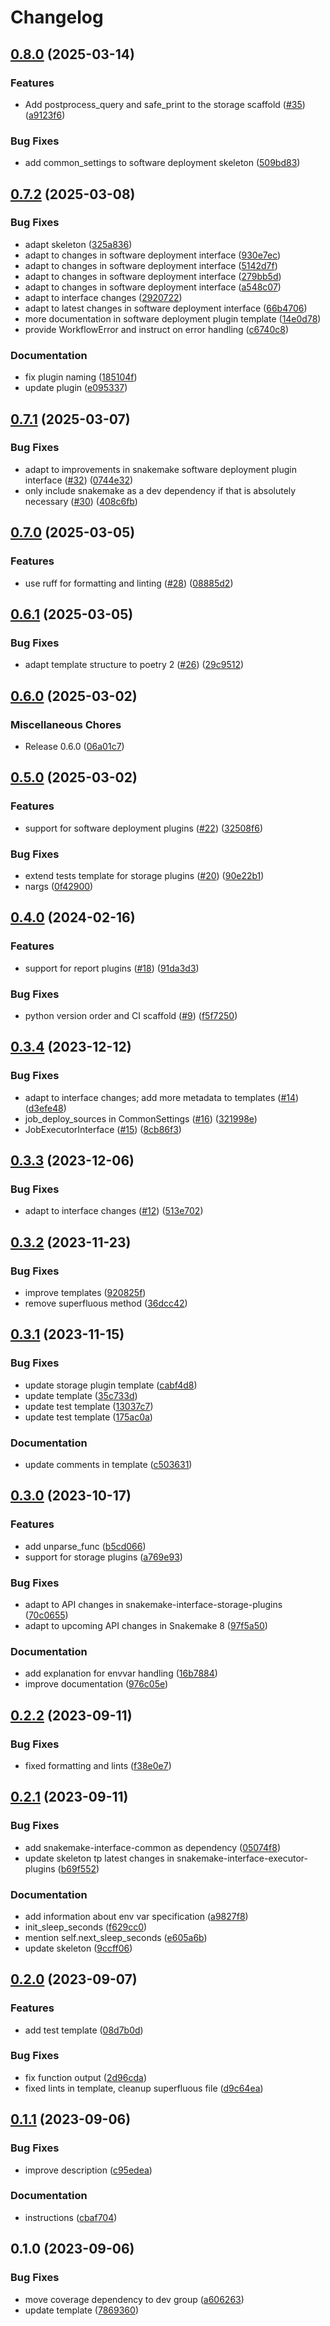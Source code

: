# Changelog

## [0.8.0](https://github.com/snakemake/poetry-snakemake-plugin/compare/v0.7.2...v0.8.0) (2025-03-14)


### Features

* Add postprocess_query and safe_print to the storage scaffold ([#35](https://github.com/snakemake/poetry-snakemake-plugin/issues/35)) ([a9123f6](https://github.com/snakemake/poetry-snakemake-plugin/commit/a9123f6580941e1a5c2a4f9a60644fcd3898c75f))


### Bug Fixes

* add common_settings to software deployment skeleton ([509bd83](https://github.com/snakemake/poetry-snakemake-plugin/commit/509bd834b17403196356c71cb6840f4441d0f55a))

## [0.7.2](https://github.com/snakemake/poetry-snakemake-plugin/compare/v0.7.1...v0.7.2) (2025-03-08)


### Bug Fixes

* adapt skeleton ([325a836](https://github.com/snakemake/poetry-snakemake-plugin/commit/325a83644ecaadf21baea0018d81d7e4628c0da9))
* adapt to changes in software deployment interface ([930e7ec](https://github.com/snakemake/poetry-snakemake-plugin/commit/930e7ecd9353f326cccf6a37c1c19f333d805aad))
* adapt to changes in software deployment interface ([5142d7f](https://github.com/snakemake/poetry-snakemake-plugin/commit/5142d7f1ec4440a7fd2f12eae8d4709f41cb0e72))
* adapt to changes in software deployment interface ([279bb5d](https://github.com/snakemake/poetry-snakemake-plugin/commit/279bb5d2f9b21174ef59308a3134f983c7220ffc))
* adapt to changes in software deployment interface ([a548c07](https://github.com/snakemake/poetry-snakemake-plugin/commit/a548c0729e1163b045d2e2139153fadf850ad89e))
* adapt to interface changes ([2920722](https://github.com/snakemake/poetry-snakemake-plugin/commit/2920722f7b0ff9a4fb7bf6950b1357f566a1abb4))
* adapt to latest changes in software deployment interface ([66b4706](https://github.com/snakemake/poetry-snakemake-plugin/commit/66b470685de9b888ccab869f3973a0e39dfac9ba))
* more documentation in software deployment plugin template ([14e0d78](https://github.com/snakemake/poetry-snakemake-plugin/commit/14e0d78181c26f0f256573e85e755f80dbe6e274))
* provide WorkflowError and instruct on error handling ([c6740c8](https://github.com/snakemake/poetry-snakemake-plugin/commit/c6740c81cc83fb2ba3d374bdc6bc67be48d8554b))


### Documentation

* fix plugin naming ([185104f](https://github.com/snakemake/poetry-snakemake-plugin/commit/185104f7d7443497d7f69941efdd2f6cdb8d4f17))
* update plugin ([e095337](https://github.com/snakemake/poetry-snakemake-plugin/commit/e095337e0aaa51e1660fa51c70f644a5bc2e815f))

## [0.7.1](https://github.com/snakemake/poetry-snakemake-plugin/compare/v0.7.0...v0.7.1) (2025-03-07)


### Bug Fixes

* adapt to improvements in snakemake software deployment plugin interface ([#32](https://github.com/snakemake/poetry-snakemake-plugin/issues/32)) ([0744e32](https://github.com/snakemake/poetry-snakemake-plugin/commit/0744e32fe297518419d8cb79e6c968aad20dc139))
* only include snakemake as a dev dependency if that is absolutely necessary ([#30](https://github.com/snakemake/poetry-snakemake-plugin/issues/30)) ([408c6fb](https://github.com/snakemake/poetry-snakemake-plugin/commit/408c6fb2a0e708fc39ee83c040b26ff15bc821ce))

## [0.7.0](https://github.com/snakemake/poetry-snakemake-plugin/compare/v0.6.1...v0.7.0) (2025-03-05)


### Features

* use ruff for formatting and linting ([#28](https://github.com/snakemake/poetry-snakemake-plugin/issues/28)) ([08885d2](https://github.com/snakemake/poetry-snakemake-plugin/commit/08885d21c360cc07fb694c7c715c30b07e1331e1))

## [0.6.1](https://github.com/snakemake/poetry-snakemake-plugin/compare/v0.6.0...v0.6.1) (2025-03-05)


### Bug Fixes

* adapt template structure to poetry 2 ([#26](https://github.com/snakemake/poetry-snakemake-plugin/issues/26)) ([29c9512](https://github.com/snakemake/poetry-snakemake-plugin/commit/29c95124bdd682d0842c005e5f37af1f535228f3))

## [0.6.0](https://github.com/snakemake/poetry-snakemake-plugin/compare/v0.5.0...v0.6.0) (2025-03-02)


### Miscellaneous Chores

* Release 0.6.0 ([06a01c7](https://github.com/snakemake/poetry-snakemake-plugin/commit/06a01c79665873dafc885616bb63538a1a223de3))

## [0.5.0](https://github.com/snakemake/poetry-snakemake-plugin/compare/v0.4.0...v0.5.0) (2025-03-02)


### Features

* support for software deployment plugins ([#22](https://github.com/snakemake/poetry-snakemake-plugin/issues/22)) ([32508f6](https://github.com/snakemake/poetry-snakemake-plugin/commit/32508f67b70888f0e4c408297cb3578cf2437d47))


### Bug Fixes

* extend tests template for storage plugins ([#20](https://github.com/snakemake/poetry-snakemake-plugin/issues/20)) ([90e22b1](https://github.com/snakemake/poetry-snakemake-plugin/commit/90e22b174553e651dcd5a3fe3cab55179df87d03))
* nargs ([0f42900](https://github.com/snakemake/poetry-snakemake-plugin/commit/0f4290036b5c40c4956f17f0b96d258f60a942ad))

## [0.4.0](https://github.com/snakemake/poetry-snakemake-plugin/compare/v0.3.4...v0.4.0) (2024-02-16)


### Features

* support for report plugins ([#18](https://github.com/snakemake/poetry-snakemake-plugin/issues/18)) ([91da3d3](https://github.com/snakemake/poetry-snakemake-plugin/commit/91da3d3d4c992eb48dcd3a350717388dfc97a57b))


### Bug Fixes

* python version order and CI scaffold ([#9](https://github.com/snakemake/poetry-snakemake-plugin/issues/9)) ([f5f7250](https://github.com/snakemake/poetry-snakemake-plugin/commit/f5f725065bf2fb056ebc4fcfb3efa04a7489bb40))

## [0.3.4](https://github.com/snakemake/poetry-snakemake-plugin/compare/v0.3.3...v0.3.4) (2023-12-12)


### Bug Fixes

* adapt to interface changes; add more metadata to templates ([#14](https://github.com/snakemake/poetry-snakemake-plugin/issues/14)) ([d3efe48](https://github.com/snakemake/poetry-snakemake-plugin/commit/d3efe48ba27fdade0d56920463448b9d90f24606))
* job_deploy_sources in CommonSettings ([#16](https://github.com/snakemake/poetry-snakemake-plugin/issues/16)) ([321998e](https://github.com/snakemake/poetry-snakemake-plugin/commit/321998e62771b8a4af0d9534fefac1f813d30a38))
* JobExecutorInterface ([#15](https://github.com/snakemake/poetry-snakemake-plugin/issues/15)) ([8cb86f3](https://github.com/snakemake/poetry-snakemake-plugin/commit/8cb86f39bd0a47fa8559dd9cfbff211ca6b3530d))

## [0.3.3](https://github.com/snakemake/poetry-snakemake-plugin/compare/v0.3.2...v0.3.3) (2023-12-06)


### Bug Fixes

* adapt to interface changes ([#12](https://github.com/snakemake/poetry-snakemake-plugin/issues/12)) ([513e702](https://github.com/snakemake/poetry-snakemake-plugin/commit/513e7028952da9826dfc4453ffcc434d4dd079a0))

## [0.3.2](https://github.com/snakemake/poetry-snakemake-plugin/compare/v0.3.1...v0.3.2) (2023-11-23)


### Bug Fixes

* improve templates ([920825f](https://github.com/snakemake/poetry-snakemake-plugin/commit/920825f5d5554362dc12a05fe1548d3527bce53c))
* remove superfluous method ([36dcc42](https://github.com/snakemake/poetry-snakemake-plugin/commit/36dcc421c18691fc7a46362b959b903b04a42f49))

## [0.3.1](https://github.com/snakemake/poetry-snakemake-plugin/compare/v0.3.0...v0.3.1) (2023-11-15)


### Bug Fixes

* update storage plugin template ([cabf4d8](https://github.com/snakemake/poetry-snakemake-plugin/commit/cabf4d850e24567a2aa3abaf7c14d257e4f2bf70))
* update template ([35c733d](https://github.com/snakemake/poetry-snakemake-plugin/commit/35c733d5597cff9dcb6fafd97dfb8c4c967df83b))
* update test template ([13037c7](https://github.com/snakemake/poetry-snakemake-plugin/commit/13037c7611bb9a87afbe495d00279502d9040a46))
* update test template ([175ac0a](https://github.com/snakemake/poetry-snakemake-plugin/commit/175ac0a9148b8c9526d21472165dc8dc7f7425e5))


### Documentation

* update comments in template ([c503631](https://github.com/snakemake/poetry-snakemake-plugin/commit/c5036311d9b979869c15819728ad7b43999ef340))

## [0.3.0](https://github.com/snakemake/poetry-snakemake-plugin/compare/v0.2.2...v0.3.0) (2023-10-17)


### Features

* add unparse_func ([b5cd066](https://github.com/snakemake/poetry-snakemake-plugin/commit/b5cd0669f26fe19168d5d304e01e2055dc080707))
* support for storage plugins ([a769e93](https://github.com/snakemake/poetry-snakemake-plugin/commit/a769e93d8685c93775182fa0baf729c3410c7d83))


### Bug Fixes

* adapt to API changes in snakemake-interface-storage-plugins ([70c0655](https://github.com/snakemake/poetry-snakemake-plugin/commit/70c0655896ae0681e3c05888da2ff55482357646))
* adapt to upcoming API changes in Snakemake 8 ([97f5a50](https://github.com/snakemake/poetry-snakemake-plugin/commit/97f5a50d8a98f2bea45b1a5cea7e117e565e7a3f))


### Documentation

* add explanation for envvar handling ([16b7884](https://github.com/snakemake/poetry-snakemake-plugin/commit/16b78844c2338b94ce0e98222fec8bb183bec9ec))
* improve documentation ([976c05e](https://github.com/snakemake/poetry-snakemake-plugin/commit/976c05ededde9f97b4bf10460e0e3a1de4f411f8))

## [0.2.2](https://github.com/snakemake/poetry-snakemake-plugin/compare/v0.2.1...v0.2.2) (2023-09-11)


### Bug Fixes

* fixed formatting and lints ([f38e0e7](https://github.com/snakemake/poetry-snakemake-plugin/commit/f38e0e70b175704e21dcae4dcaf65c3a37aa5832))

## [0.2.1](https://github.com/snakemake/poetry-snakemake-plugin/compare/v0.2.0...v0.2.1) (2023-09-11)


### Bug Fixes

* add snakemake-interface-common as dependency ([05074f8](https://github.com/snakemake/poetry-snakemake-plugin/commit/05074f8bb1cb52ba3470720fba94880976b67c79))
* update skeleton tp latest changes in snakemake-interface-executor-plugins ([b69f552](https://github.com/snakemake/poetry-snakemake-plugin/commit/b69f552c2d44e3617ea9b48279d21e586c687af1))


### Documentation

* add information about env var specification ([a9827f8](https://github.com/snakemake/poetry-snakemake-plugin/commit/a9827f820b604af8937c8b994ad8be1a14738119))
* init_sleep_seconds ([f629cc0](https://github.com/snakemake/poetry-snakemake-plugin/commit/f629cc036e4ce3df5ff8ac4aef543003febff80b))
* mention self.next_sleep_seconds ([e605a6b](https://github.com/snakemake/poetry-snakemake-plugin/commit/e605a6b4b9ecdb0e1ab9f957b5ac3b01e9f1a68d))
* update skeleton ([9ccff06](https://github.com/snakemake/poetry-snakemake-plugin/commit/9ccff063249062299e87606fe882814e434a0b9a))

## [0.2.0](https://github.com/snakemake/poetry-snakemake-plugin/compare/v0.1.1...v0.2.0) (2023-09-07)


### Features

* add test template ([08d7b0d](https://github.com/snakemake/poetry-snakemake-plugin/commit/08d7b0dc2c44be120b6b054b1860a18d2e1045db))


### Bug Fixes

* fix function output ([2d96cda](https://github.com/snakemake/poetry-snakemake-plugin/commit/2d96cda296173a5a917b986128e139456b2b8857))
* fixed lints in template, cleanup superfluous file ([d9c64ea](https://github.com/snakemake/poetry-snakemake-plugin/commit/d9c64ea4d501723fb3836aa36e0a403df8323e49))

## [0.1.1](https://github.com/snakemake/poetry-snakemake-plugin/compare/v0.1.0...v0.1.1) (2023-09-06)


### Bug Fixes

* improve description ([c95edea](https://github.com/snakemake/poetry-snakemake-plugin/commit/c95edea466ffac3342846c9dcca8182b806c4e60))


### Documentation

* instructions ([cbaf704](https://github.com/snakemake/poetry-snakemake-plugin/commit/cbaf704eac4a3ffff6b5318ee8222ca942ae5bb8))

## 0.1.0 (2023-09-06)


### Bug Fixes

* move coverage dependency to dev group ([a606263](https://github.com/snakemake/poetry-snakemake-plugin/commit/a606263076875dae49570458fce731093567b6fb))
* update template ([7869360](https://github.com/snakemake/poetry-snakemake-plugin/commit/7869360b0fe8382b0096b9bbbedde92ba07358b2))
